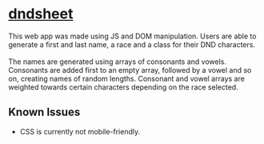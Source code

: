 # [dndsheet](alxjnr.github.io/dndsheet)

This web app was made using JS and DOM manipulation. Users are able to generate a first and last name, a race and a class for their DND characters. 
<br>
<br>
The names are generated using arrays of consonants and vowels. Consonants are added first to an empty array, followed by a vowel and so on, creating names of random lengths. Consonant and vowel arrays are weighted towards certain characters depending on the race selected.

## Known Issues

- CSS is currently not mobile-friendly.
